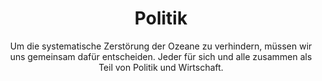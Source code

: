 ---
title: Politik
subtitle: >-
    Um die systematische Zerstörung der Ozeane zu verhindern, müssen wir uns gemeinsam dafür entscheiden.
    Jeder für sich und alle zusammen als Teil von Politik und Wirtschaft.
image: http://res.cloudinary.com/deepwave-org/image/upload/v1747245477/deepwave.org/Parallaxe_Politik.jpg
overlay: rgba(25,21,18,0.6)
order: 2
---